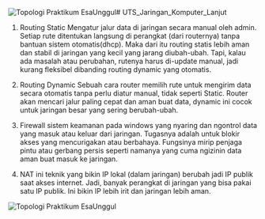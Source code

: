 ![Topologi Praktikum EsaUnggul](https://github.com/user-attachments/assets/544dc9b9-0b1b-45cb-bad2-99b8839aa14e)# UTS_Jaringan_Komputer_Lanjut

1. Routing Static
Mengatur jalur data di jaringan secara manual oleh admin. Setiap rute ditentukan langsung di perangkat (dari routernya) tanpa bantuan sistem otomatis(dhcp). Maka dari itu routing statis lebih aman dan stabil di jaringan yang kecil yang jarang diubah-ubah. Tapi, kalau ada masalah atau perubahan, rutenya harus di-update manual, jadi kurang fleksibel dibanding routing dynamic yang otomatis.

2. Routing Dynamic
Sebuah cara router memilih rute untuk mengirim data secara otomatis tanpa perlu diatur manual, tidak seperti Static. Router akan mencari jalur paling cepat dan aman buat data, dynamic ini cocok untuk jaringan besar yang sering berubah-ubah.

3. Firewall
sistem keamanan pada windows yang nyaring dan ngontrol data yang masuk atau keluar dari jaringan. Tugasnya adalah untuk blokir akses yang mencurigakan atau berbahaya. Fungsinya mirip penjaga pintu atau gerbang persis seperti namanya yang cuma ngizinin data aman buat masuk ke jaringan.

4. NAT
ini teknik yang bikin IP lokal (dalam jaringan) berubah jadi IP publik saat akses internet. Jadi, banyak perangkat di jaringan yang bisa pakai satu IP publik. Ini bikin IP lebih irit dan jaringan lebih aman.

![Topologi Praktikum EsaUnggul](https://github.com/user-attachments/assets/4b829bf0-e333-424c-a402-9d487e79fd87)
